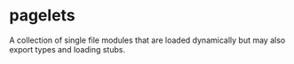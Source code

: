 # pagelets

A collection of single file modules that are loaded dynamically but may also export types and loading stubs.
